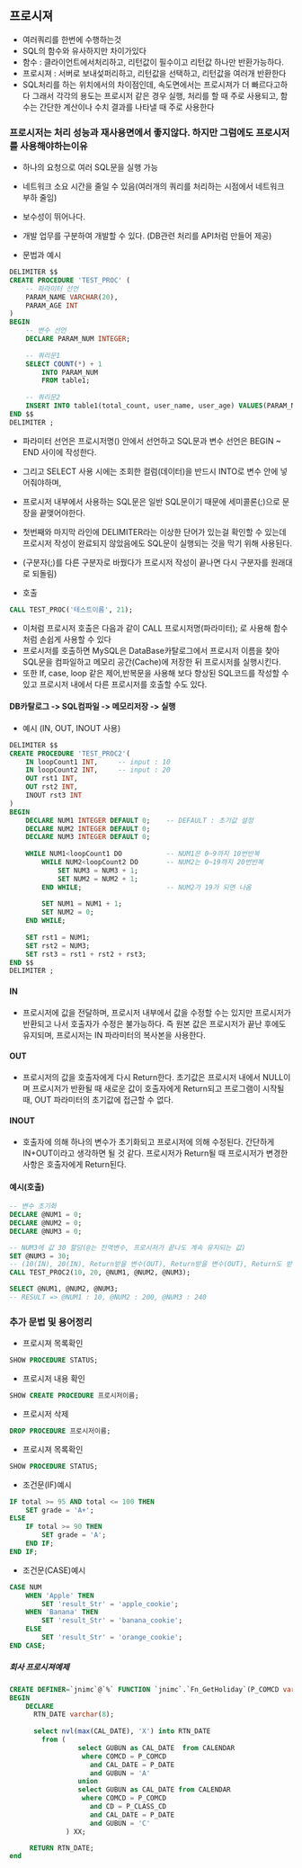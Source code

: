 ## 프로시져
 - 여러쿼리를 한번에 수행하는것
 - SQL의 함수와 유사하지만 차이가있다
 - 함수 : 클라이언트에서처리하고, 리턴값이 필수이고 리턴값 하나만 반환가능하다.
 - 프로시져 : 서버로 보내섳퍼리하고, 리턴값을 선택하고, 리턴값을 여러개 반환한다
 - SQL처리를 하는 위치에서의 차이점인데, 속도면에서는 프로시져가 더 빠르다고하다 
   그래서 각각의 용도는 프로시저 같은 경우 실행, 처리를 할 때 주로 사용되고, 함수는 간단한 계산이나 수치 결과를 나타낼 때 주로 사용한다
### 프로시저는 처리 성능과 재사용면에서 좋지않다. 하지만 그럼에도 프로시저를 사용해야하는이유
 - 하나의 요청으로 여러 SQL문을 실행 가능
 - 네트워크 소요 시간을 줄일 수 있음(여러개의 쿼리를 처리하는 시점에서 네트워크 부하 줄임)
 - 보수성이 뛰어나다.
 - 개발 업무를 구분하여 개발할 수 있다. (DB관련 처리를 API처럼 만들어 제공)

 - 문법과 예시
````SQL
DELIMITER $$
CREATE PROCEDURE 'TEST_PROC' (
    -- 파라미터 선언
    PARAM_NAME VARCHAR(20),
    PARAM_AGE INT
)
BEGIN
    -- 변수 선언
    DECLARE PARAM_NUM INTEGER;
    
    -- 쿼리문1
    SELECT COUNT(*) + 1
    	INTO PARAM_NUM
        FROM table1;
        
    -- 쿼리문2
    INSERT INTO table1(total_count, user_name, user_age) VALUES(PARAM_NUM, PARAM_NAME, PARAM_AGE);
END $$
DELIMITER ;
````
 - 파라미터 선언은 프로시저명() 안에서 선언하고 SQL문과 변수 선언은 BEGIN ~ END 사이에 작성한다.
 - 그리고 SELECT 사용 시에는 조회한 컬럼(데이터)을 반드시 INTO로 변수 안에 넣어줘야하며,
 - 프로시저 내부에서 사용하는 SQL문은 일반 SQL문이기 때문에 세미콜론(;)으로 문장을 끝맺어야한다.
 - 첫번째와 마지막 라인에 DELIMITER라는 이상한 단어가 있는걸 확인할 수 있는데 프로시저 작성이 완료되지 않았음에도 SQL문이 실행되는 것을 막기 위해 사용된다.
 - (구분자(;)를 다른 구분자로 바꿨다가 프로시저 작성이 끝나면 다시 구분자를 원래대로 되돌림)

 - 호출
````SQL
CALL TEST_PROC('테스트이름', 21);
````
 - 이처럼 프로시저 호출은 다음과 같이 CALL 프로시저명(파라미터); 로 사용해 함수처럼 손쉽게 사용할 수 있다
 - 프로시저를 호출하면 MySQL은 DataBase카탈로그에서 프로시저 이름을 찾아 SQL문을 컴파일하고 메모리 공간(Cache)에 저장한 뒤 프로시저를 실행시킨다.
 - 또한 If, case, loop 같은 제어,반복문을 사용해 보다 향상된 SQL코드를 작성할 수 있고 프로시저 내에서 다른 프로시저를 호출할 수도 있다.

#### DB카탈로그 -> SQL컴파일 -> 메모리저장 -> 실행

 - 예시 (IN, OUT, INOUT 사용)
````SQL
DELIMITER $$
CREATE PROCEDURE 'TEST_PROC2'(
    IN loopCount1 INT,     -- input : 10
    IN loopCount2 INT,     -- input : 20
    OUT rst1 INT,
    OUT rst2 INT,
    INOUT rst3 INT
)
BEGIN
    DECLARE NUM1 INTEGER DEFAULT 0;    -- DEFAULT : 초기값 설정
    DECLARE NUM2 INTEGER DEFAULT 0;
    DECLARE NUM3 INTEGER DEFAULT 0;
    
    WHILE NUM1<loopCount1 DO           -- NUM1은 0~9까지 10번반복
        WHILE NUM2<loopCount2 DO       -- NUM2는 0~19까지 20번반복
            SET NUM3 = NUM3 + 1;
            SET NUM2 = NUM2 + 1;
        END WHILE;                     -- NUM2가 19가 되면 나옴
        
        SET NUM1 = NUM1 + 1;
        SET NUM2 = 0;
    END WHILE;
    
    SET rst1 = NUM1;
    SET rst2 = NUM3;
    SET rst3 = rst1 + rst2 + rst3;
END $$
DELIMITER ;
````

#### IN
 - 프로시저에 값을 전달하며, 프로시저 내부에서 값을 수정할 수는 있지만 프로시저가 반환되고 나서 호출자가 수정은 불가능하다.
   즉 원본 값은 프로시저가 끝난 후에도 유지되며, 프로시저는 IN 파라미터의 복사본을 사용한다.
   
#### OUT
 - 프로시저의 값을 호출자에게 다시 Return한다. 초기값은 프로시저 내에서 NULL이며 프로시저가 반환될 때 새로운 값이 호출자에게 Return되고 프로그램이 시작될 때,
   OUT 파라미터의 초기값에 접근할 수 없다.
   
#### INOUT
 - 호출자에 의해 하나의 변수가 초기화되고 프로시저에 의해 수정된다. 간단하게 IN+OUT이라고 생각하면 될 것 같다. 프로시저가 Return될 때 프로시저가 변경한 사항은 호출자에게 Return된다.

#### 예시(호출)
````SQL
-- 변수 초기화
DECLARE @NUM1 = 0;
DECLARE @NUM2 = 0;
DECLARE @NUM3 = 0;

-- NUM3에 값 30 할당(@는 전역변수, 프로시저가 끝나도 계속 유지되는 값)
SET @NUM3 = 30;
-- (10(IN), 20(IN), Return받을 변수(OUT), Return받을 변수(OUT), Return도 받고 값도 가지고 있는 변수(INOUT))
CALL TEST_PROC2(10, 20, @NUM1, @NUM2, @NUM3);

SELECT @NUM1, @NUM2, @NUM3;
-- RESULT => @NUM1 : 10, @NUM2 : 200, @NUM3 : 240
````


### 추가 문법 및 용어정리
 - 프로시져 목록확인
````SQL
SHOW PROCEDURE STATUS;
````
 - 프로시저 내용 확인
````SQL
SHOW CREATE PROCEDURE 프로시저이름;
````
 - 프로시저 삭제
````SQL
DROP PROCEDURE 프로시저이름;
````
 - 프로시져 목록확인
````SQL
SHOW PROCEDURE STATUS;
````
 - 조건문(IF)예시
````SQL
IF total >= 95 AND total <= 100 THEN
    SET grade = 'A+';
ELSE
    IF total >= 90 THEN
        SET grade = 'A';
    END IF;
END IF;
````
 - 조건문(CASE)예시
````SQL
CASE NUM
    WHEN 'Apple' THEN
        SET 'result_Str' = 'apple_cookie';
    WHEN 'Banana' THEN
        SET 'result_Str' = 'banana_cookie';
    ELSE
        SET 'result_Str' = 'orange_cookie';
END CASE;
````
##### 회사 프로시져예제
````SQL
CREATE DEFINER=`jnimc`@`%` FUNCTION `jnimc`.`Fn_GetHoliday`(P_COMCD varchar(20), P_DATE varchar(8), P_CLASS_CD varchar(10) CHARSET utf8) RETURNS varchar(8) CHARSET utf8
BEGIN  
    DECLARE 
      RTN_DATE varchar(8);
 
      select nvl(max(CAL_DATE), 'X') into RTN_DATE
        from (	
			     select GUBUN as CAL_DATE  from CALENDAR
			      where COMCD = P_COMCD
			        and CAL_DATE = P_DATE
			        and GUBUN = 'A'
			     union
			     select GUBUN as CAL_DATE from CALENDAR
			      where COMCD = P_COMCD
			        and CD = P_CLASS_CD
			        and CAL_DATE = P_DATE
			        and GUBUN = 'C'
	          ) XX;

     RETURN RTN_DATE; 
end
````
